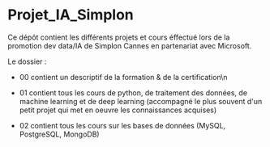 # Projet_IA_Simplon
Ce dépôt contient les différents projets et cours éffectué lors de la promotion dev data/IA de Simplon Cannes en partenariat avec Microsoft.

Le dossier : 

- 00 contient un descriptif de la formation & de la certification\n
             
- 01 contient tous les cours de python, de traitement des données, de machine learning et de deep learning 
(accompagné le plus souvent d'un petit projet qui met en oeuvre les connaissances acquises)
             
- 02 contient tous les cours sur les bases de données (MySQL, PostgreSQL, MongoDB)
